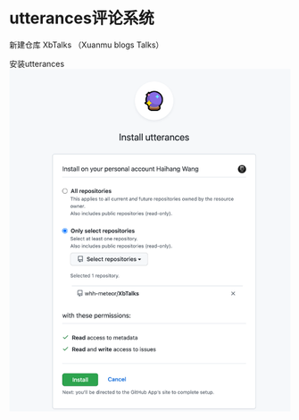 # utterances评论系统

新建仓库 XbTalks （Xuanmu blogs Talks）

安装utterances
![](img/utterances评论系统/img-2023-02-27-17-01-09.png)

<script src="https://utteranc.es/client.js"
        repo="whh-meteor/XbTalks"
        issue-term="title"
        theme="github-light"
        crossorigin="anonymous"
        async>
</script>